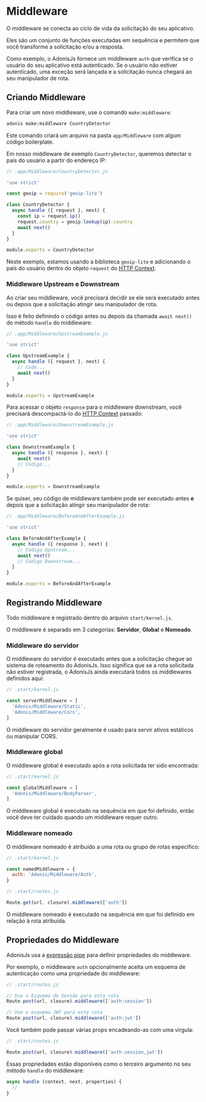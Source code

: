 # Middleware

O middleware se conecta ao ciclo de vida da solicitação do seu aplicativo.

Eles são um conjunto de funções executadas em sequência e permitem que você transforme a solicitação e/ou a resposta.

Como exemplo, o AdonisJs fornece um middleware `auth` que verifica se o usuário do seu aplicativo está autenticado. Se o usuário não estiver autenticado, uma exceção será lançada e a solicitação nunca chegará ao seu manipulador de rota.

## Criando Middleware

Para criar um novo middleware, use o comando `make:middleware`:

```bash
adonis make:middleware CountryDetector
```

Este comando criará um arquivo na pasta `app/Middleware` com algum código boilerplate.

Em nosso middleware de exemplo `CountryDetector`, queremos detectar o país do usuário a partir do endereço IP:

```js
// .app/Middleware/CountryDetector.js

'use strict'

const geoip = require('geoip-lite')

class CountryDetector {
  async handle ({ request }, next) {
    const ip = request.ip()
    request.country = geoip.lookup(ip).country
    await next()
  }
}

module.exports = CountryDetector
```

Neste exemplo, estamos usando a biblioteca `geoip-lite` e adicionando o país do usuário dentro do objeto `request` do [HTTP Context](/docs/02-Concept/01-Request-Lifecycle.md).

### Middleware Upstream e Downstream

Ao criar seu middleware, você precisará decidir se ele será executado antes ou depois que a solicitação atingir seu manipulador de rota.

Isso é feito definindo o código antes ou depois da chamada `await next()` do método `handle` do middleware:

```js
// .app/Middleware/UpstreamExample.js

'use strict'

class UpstreamExample {
  async handle ({ request }, next) {
    // Code...
    await next()
  }
}

module.exports = UpstreamExample
```

Para acessar o objeto `response` para o middleware downstream, você precisará descompactá-lo do [HTTP Context](/docs/02-Concept/01-Request-Lifecycle.md) passado:

```js
// .app/Middleware/DownstreamExample.js

'use strict'

class DownstreamExample {
  async handle ({ response }, next) {
    await next()
    // Código...
  }
}

module.exports = DownstreamExample
```

Se quiser, seu código de middleware também pode ser executado antes **e** depois que a solicitação atingir seu manipulador de rota:

```js
// .app/Middleware/BeforeAndAfterExample.js

'use strict'

class BeforeAndAfterExample {
  async handle ({ response }, next) {
    // Código Upstream...
    await next()
    // Código Downstream...
  }
}

module.exports = BeforeAndAfterExample
```

## Registrando Middleware

Todo middleware é registrado dentro do arquivo `start/kernel.js`.

O middleware é separado em 3 categorias: **Servidor**, **Global** e **Nomeado**.

### Middleware do servidor

O middleware do servidor é executado antes que a solicitação chegue ao sistema de roteamento do AdonisJs. Isso significa que se a rota solicitada não estiver registrada, o AdonisJs ainda executará todos os middlewares definidos aqui:

```js
// .start/kernel.js

const serverMiddleware = [
  'Adonis/Middleware/Static',
  'Adonis/Middleware/Cors',
]
```

O middleware do servidor geralmente é usado para servir ativos estáticos ou manipular CORS.

### Middleware global

O middleware global é executado após a rota solicitada ter sido encontrada:

```js
// .start/kernel.js

const globalMiddleware = [
  'Adonis/Middleware/BodyParser',
]
```

O middleware global é executado na sequência em que foi definido, então você deve ter cuidado quando um middleware requer outro.

### Middleware nomeado

O middleware nomeado é atribuído a uma rota ou grupo de rotas específico:

```js
// .start/kernel.js

const namedMiddleware = {
  auth: 'Adonis/Middleware/Auth',
}
```

```js
// .start/routes.js

Route.get(url, closure).middleware(['auth'])
```

O middleware nomeado é executado na sequência em que foi definido em relação à rota atribuída.

## Propriedades do Middleware

AdonisJs usa a [expressão pipe](https://www.npmjs.com/package/haye#pipe-expression) para definir propriedades do middleware.

Por exemplo, o middleware `auth` opcionalmente aceita um esquema de autenticação como uma propriedade do middleware:

```js
// .start/routes.js

// Use o Esquema de Sessão para esta rota
Route.post(url, closure).middleware(['auth:session'])

// Use o esquema JWT para esta rota
Route.post(url, closure).middleware(['auth:jwt'])
```

Você também pode passar várias props encadeando-as com uma vírgula:

```js
// .start/routes.js

Route.post(url, closure).middleware(['auth:session,jwt'])
```

Essas propriedades estão disponíveis como o terceiro argumento no seu método `handle` do middleware:

```js
async handle (context, next, properties) {
  //
}
```
